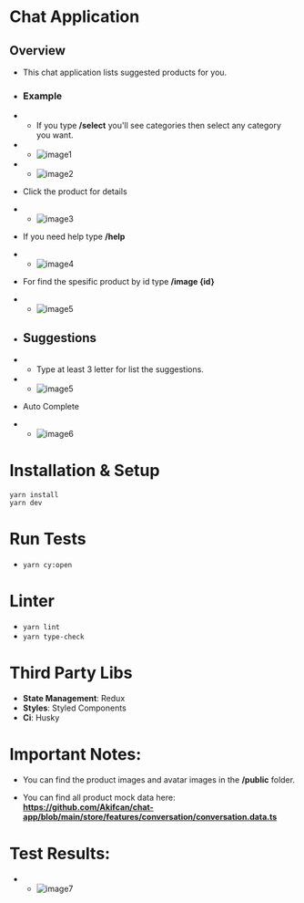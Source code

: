 # Chat Application

## Overview

- This chat application lists suggested products for you.
- ### **Example**
- - If you type **/select** you'll see categories then select any category you want.
- - ![image1](https://i.hizliresim.com/pkeqox3.png)
- - ![image2](https://i.hizliresim.com/dwus686.png)

- Click the product for details
- - ![image3](https://i.hizliresim.com/ps62u55.png)

- If you need help type **/help**
- - ![image4](https://i.hizliresim.com/myryhqq.png)

- For find the spesific product by id type **/image {id}**
- - ![image5](https://i.hizliresim.com/iobtnv3.png)

- ## Suggestions

- - Type at least 3 letter for list the suggestions.
- - ![image5](https://i.hizliresim.com/4h5wa8e.png)

- Auto Complete
- - ![image6](https://i.hizliresim.com/l77rgmj.png)

# Installation & Setup

```
yarn install
yarn dev
```

# Run Tests

- `yarn cy:open`

# Linter

- `yarn lint`
- `yarn type-check`

# Third Party Libs

- **State Management**: Redux
- **Styles**: Styled Components
- **Ci**: Husky

# Important Notes:

- You can find the product images and avatar images in the **/public** folder.

- You can find all product mock data here: **https://github.com/Akifcan/chat-app/blob/main/store/features/conversation/conversation.data.ts**

# Test Results:

- - ![image7](https://i.hizliresim.com/6k8yzj2.png)